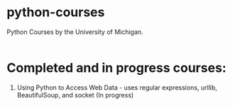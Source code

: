 # python-courses
Python Courses by the University of Michigan.<br><br>

# Completed and in progress courses:
<ol>
  <li>Using Python to Access Web Data - uses regular expressions, urllib, BeautifulSoup, and socket  (In progress)</li>
  </ol>
